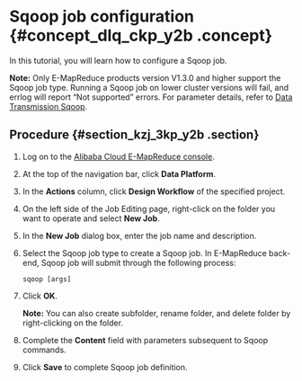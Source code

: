 # Sqoop job configuration {#concept_dlq_ckp_y2b .concept}

In this tutorial, you will learn how to configure a Sqoop job.

**Note:** Only E-MapReduce products version V1.3.0 and higher support the Sqoop job type. Running a Sqoop job on lower cluster versions will fail, and errlog will report “Not supported” errors. For parameter details, refer to [Data Transmission Sqoop](https://www.alibabacloud.com/help/doc-detail/28133.htm?spm=a2c63.p38356.a3.3.246051barsyWuU#concept-p22-qkp-y2b).

## Procedure {#section_kzj_3kp_y2b .section}

1.  Log on to the [Alibaba Cloud E-MapReduce console](https://emr.console.aliyun.com/?spm=5176.8250060.103.1.48466f55SEaqMe#/cn-hangzhou).
2.  At the top of the navigation bar, click **Data Platform**.
3.  In the **Actions** column, click **Design Workflow** of the specified project.
4.  On the left side of the Job Editing page, right-click on the folder you want to operate and select **New Job**.
5.  In the **New Job** dialog box, enter the job name and description.
6.  Select the Sqoop job type to create a Sqoop job. In E-MapReduce back-end, Sqoop job will submit through the following process:

    ```
    sqoop [args]
    ```

7.  Click **OK**.

    **Note:** You can also create subfolder, rename folder, and delete folder by right-clicking on the folder.

8.  Complete the **Content** field with parameters subsequent to Sqoop commands.
9.  Click **Save** to complete Sqoop job definition.

